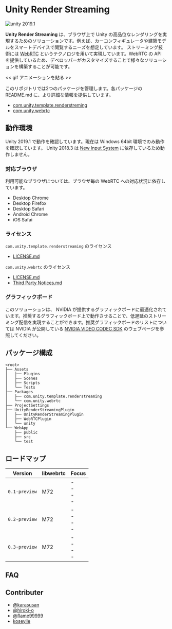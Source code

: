 # Unity Render Streaming

<img src="https://img.shields.io/badge/unity-2019.1-green.svg?style=flat-square" alt="unity 2019.1">

**Unity Render Streaming** は、ブラウザ上で Unity の高品位なレンダリングを実現するためのソリューションです。例えば、カーコンフィギュレータや建築モデルをスマートデバイスで閲覧するニーズを想定しています。
ストリーミング技術には [WebRTC](https://webrtc.org/) というテクノロジを用いて実現しています。WebRTC の API を提供しているため、デベロッパーがカスタマイズすることで様々なソリューションを構築することが可能です。

<< gif アニメーションを貼る >>

このリポジトリでは2つのパッケージを管理します。各パッケージの README.md に、より詳細な情報を提供しています。

- [com.unity.template.renderstreming](Packages/com.unity.template.renderstreaming)
- [com.unity.webrtc](Packages/com.unity.webrtc)

## 動作環境

Unity 2019.1 で動作を確認しています。現在は Windows 64bit 環境でのみ動作を確認しています。
Unity 2018.3 は [New Input System](https://github.com/Unity-Technologies/InputSystem) に依存しているため動作しません。

### 対応ブラウザ

利用可能なブラウザについては、ブラウザ毎の WebRTC への対応状況に依存しています。

- Desktop Chrome
- Desktop Firefox
- Desktop Safari
- Android Chrome
- iOS Safai

### ライセンス

`com.unity.template.renderstreaming` のライセンス
- [LICENSE.md](Packages/com.unity.template.renderstreaming/LICENSE.md)

`com.unity.webrtc` のライセンス
- [LICENSE.md](Packages/com.unity.webrtc/LICENSE.md)
- [Third Party Notices.md](Packages/com.unity.webrtc/Third%20Party%20Notices.md)

### グラフィックボード

このソリューションは、 NVIDIA が提供するグラフィックボードに最適化されています。推奨するグラフィックボード上で動作させることで、低遅延のストリーミング配信を実現することができます。推奨グラフィックボードのリストについては NVIDIA が公開している [NVIDIA VIDEO CODEC SDK](https://developer.nvidia.com/video-encode-decode-gpu-support-matrix) のウェブページを参照してください。

## パッケージ構成

```
<root>
├── Assets
│   ├── Plugins
│   ├── Scenes
│   ├── Scripts
│   └── Tests
├── Packages
│   ├── com.unity.template.renderstreaming
│   └── com.unity.webrtc
├── ProjectSettings
├── UnityRenderStreamingPlugin
│   ├── UnityRenderStreamingPlugin
│   ├── WebRTCPlugin
│   └── unity
└── WebApp
    ├── public
    ├── src
    └── test
```

## ロードマップ

|Version|libwebrtc|Focus|
|-------|-----|-----|
|`0.1-preview`|M72|- <br>- <br>- <br>- |
|`0.2-preview`|M72|- <br>- <br>- <br>- |
|`0.3-preview`|M72|- <br>- <br>- <br>- |

## FAQ

## Contributer

- [@karasusan](https://github.com/karasusan)
- [@hiroki-o](https://github.com/hiroki-o)
- [@flame99999](https://github.com/flame99999)
- [koseyile](https://github.com/koseyile)